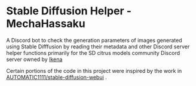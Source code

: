 # Stable Diffusion Helper - MechaHassaku

A Discord bot to check the generation parameters of images generated using Stable Difffusion by reading their metadata and other Discord server helper functions primarily for the SD citrus models community Discord server owned by [Ikena](https://civitai.com/user/Ikena)

Certain portions of the code in this project were inspired by the work in [AUTOMATIC1111/stable-diffusion-webui](https://github.com/AUTOMATIC1111/stable-diffusion-webui) .
